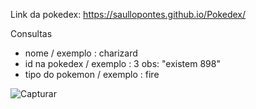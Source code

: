 Link da pokedex: https://saullopontes.github.io/Pokedex/

Consultas
- nome / exemplo : charizard
- id na pokedex / exemplo : 3 obs: "existem 898"
- tipo do pokemon / exemplo : fire


![Capturar](https://github.com/SaulloPontes/Pokedex/assets/102762350/d5ec6924-6b83-4936-b06b-355eaeda1495)
